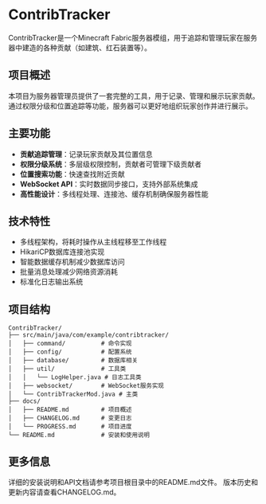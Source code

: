 # ContribTracker

ContribTracker是一个Minecraft Fabric服务器模组，用于追踪和管理玩家在服务器中建造的各种贡献（如建筑、红石装置等）。

## 项目概述

本项目为服务器管理员提供了一套完整的工具，用于记录、管理和展示玩家贡献。通过权限分级和位置追踪等功能，服务器可以更好地组织玩家创作并进行展示。

## 主要功能

- **贡献追踪管理**：记录玩家贡献及其位置信息
- **权限分级系统**：多层级权限控制，贡献者可管理下级贡献者
- **位置搜索功能**：快速查找附近贡献
- **WebSocket API**：实时数据同步接口，支持外部系统集成
- **高性能设计**：多线程处理、连接池、缓存机制确保服务器性能

## 技术特性

- 多线程架构，将耗时操作从主线程移至工作线程
- HikariCP数据库连接池实现
- 智能数据缓存机制减少数据库访问
- 批量消息处理减少网络资源消耗
- 标准化日志输出系统

## 项目结构

```
ContribTracker/
├── src/main/java/com/example/contribtracker/
│   ├── command/          # 命令实现
│   ├── config/           # 配置系统
│   ├── database/         # 数据库相关
│   ├── util/             # 工具类
│   │   └── LogHelper.java # 日志工具类
│   ├── websocket/        # WebSocket服务实现
│   └── ContribTrackerMod.java # 主类
├── docs/
│   ├── README.md         # 项目概述
│   ├── CHANGELOG.md      # 变更日志
│   └── PROGRESS.md       # 项目进度
└── README.md             # 安装和使用说明
```

## 更多信息

详细的安装说明和API文档请参考项目根目录中的README.md文件。
版本历史和更新内容请查看CHANGELOG.md。 